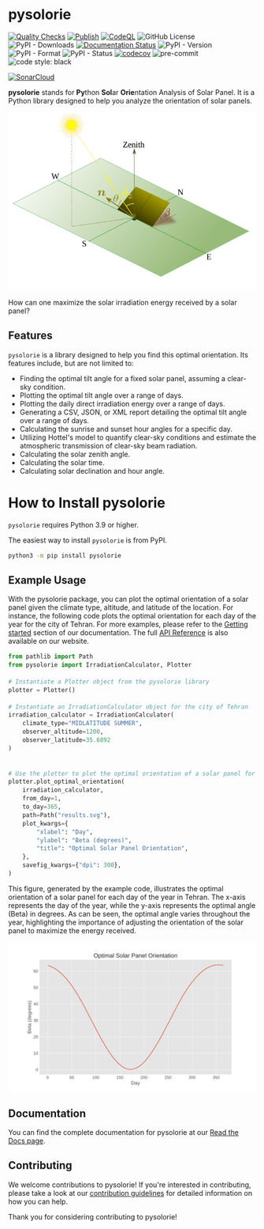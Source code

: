 # pysolorie

[![Quality Checks](https://github.com/aaghamohammadi/pysolorie/actions/workflows/quality_checks.yml/badge.svg?branch=main)](https://github.com/aaghamohammadi/pysolorie/actions/workflows/quality_checks.yml)
[![Publish](https://github.com/aaghamohammadi/pysolorie/actions/workflows/publish.yml/badge.svg?branch=main)](https://github.com/aaghamohammadi/pysolorie/actions/workflows/publish.yml)
[![CodeQL](https://github.com/aaghamohammadi/pysolorie/actions/workflows/github-code-scanning/codeql/badge.svg?branch=main)](https://github.com/aaghamohammadi/pysolorie/actions/workflows/github-code-scanning/codeql)
![GitHub License](https://img.shields.io/github/license/aaghamohammadi/pysolorie)
![PyPI - Downloads](https://img.shields.io/pypi/dm/pysolorie)
[![Documentation Status](https://readthedocs.org/projects/pysolorie/badge/?version=latest)](https://pysolorie.readthedocs.io/en/latest/?badge=latest)
![PyPI - Version](https://img.shields.io/pypi/v/pysolorie)
![PyPI - Format](https://img.shields.io/pypi/format/pysolorie)
![PyPI - Status](https://img.shields.io/pypi/status/pysolorie)
[![codecov](https://codecov.io/gh/aaghamohammadi/pysolorie/graph/badge.svg?token=TF9E8Y3Q67)](https://codecov.io/gh/aaghamohammadi/pysolorie)
![pre-commit](https://img.shields.io/badge/pre--commit-enabled-brightgreen?logo=pre-commit&logoColor=white)
![code style: black](https://img.shields.io/badge/code%20style-black-black)

[![SonarCloud](https://sonarcloud.io/images/project_badges/sonarcloud-white.svg)](https://sonarcloud.io/summary/new_code?id=aaghamohammadi_pysolorie)



**pysolorie** stands for **Py**thon **Sol**ar **Orie**ntation Analysis of Solar Panel. It is a Python library designed to help you analyze the orientation of solar panels.

<img src="docs/_static/images/solar_panel.svg" width="600">

How can one maximize the solar irradiation energy received by a solar panel?


## Features

``pysolorie`` is a library designed to help you find this optimal orientation. Its features include, but are not limited to:

- Finding the optimal tilt angle for a fixed solar panel, assuming a clear-sky condition.
- Plotting the optimal tilt angle over a range of days.
- Plotting the daily direct irradiation energy over a range of days.
- Generating a CSV, JSON, or XML report detailing the optimal tilt angle over a range of days.
- Calculating the sunrise and sunset hour angles for a specific day.
- Utilizing Hottel's model to quantify clear-sky conditions and estimate the atmospheric transmission of clear-sky beam radiation.
- Calculating the solar zenith angle.
- Calculating the solar time.
- Calculating solar declination and hour angle.

# How to Install pysolorie

``pysolorie`` requires Python 3.9 or higher.

The easiest way to install ``pysolorie`` is from PyPI.

```bash
python3 -m pip install pysolorie
```


## Example Usage
With the pysolorie package, you can plot the optimal orientation of a solar panel given the climate type, altitude, and latitude of the location. For instance, the following code plots the optimal orientation for each day of the year for the city of Tehran. For more examples, please refer to the [Getting started](https://pysolorie.readthedocs.io/en/latest/getting_started.html) section of our documentation. The full [API Reference](https://pysolorie.readthedocs.io/en/latest/reference/modules.html) is also available on our website.

```python
from pathlib import Path
from pysolorie import IrradiationCalculator, Plotter

# Instantiate a Plotter object from the pysolorie library
plotter = Plotter()

# Instantiate an IrradiationCalculator object for the city of Tehran
irradiation_calculator = IrradiationCalculator(
    climate_type="MIDLATITUDE SUMMER",
    observer_altitude=1200,
    observer_latitude=35.6892
)


# Use the plotter to plot the optimal orientation of a solar panel for each day of the year
plotter.plot_optimal_orientation(
    irradiation_calculator,
    from_day=1,
    to_day=365,
    path=Path("results.svg"),
    plot_kwargs={
        "xlabel": "Day",
        "ylabel": "Beta (degrees)",
        "title": "Optimal Solar Panel Orientation",
    },
    savefig_kwargs={"dpi": 300},
)
```

This figure, generated by the example code, illustrates the optimal orientation of a solar panel for each day of the year in Tehran. The x-axis represents the day of the year, while the y-axis represents the optimal angle (Beta) in degrees. As can be seen, the optimal angle varies throughout the year, highlighting the importance of adjusting the orientation of the solar panel to maximize the energy received.

<img src="docs/_static/images/example_usage.svg" width="600">

## Documentation

You can find the complete documentation for pysolorie at our [Read the Docs page](https://pysolorie.readthedocs.io/).

## Contributing

We welcome contributions to pysolorie! If you're interested in contributing, please take a look at our [contribution guidelines](https://pysolorie.readthedocs.io/en/latest/contributing.html) for detailed information on how you can help.

Thank you for considering contributing to pysolorie!
